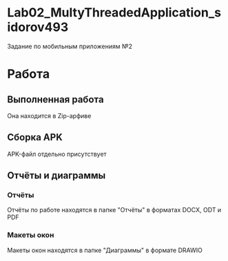 # Lab02_MultyThreadedApplication_sidorov493
Задание по мобильным приложениям №2

# Работа
## Выполненная работа
Она находится в Zip-арфиве

## Сборка APK
APK-файл отдельно присутствует

## Отчёты и  диаграммы
### Отчёты
Отчёты по работе находятся в папке "Отчёты" в форматах DOCX, ODT и PDF
### Макеты окон
Макеты окон находятся в папке "Диаграммы" в формате DRAWIO
